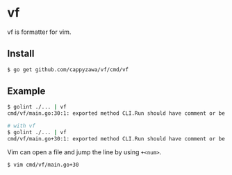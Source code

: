 # vf
vf is formatter for vim.

## Install
```bash
$ go get github.com/cappyzawa/vf/cmd/vf
```

## Example
```bash
$ golint ./... | vf
cmd/vf/main.go:30:1: exported method CLI.Run should have comment or be unexported

# with vf
$ golint ./... | vf
cmd/vf/main.go+30:1: exported method CLI.Run should have comment or be unexported
```

Vim can open a file and jump the line by using `+<num>`.
```bash
$ vim cmd/vf/main.go+30
```
